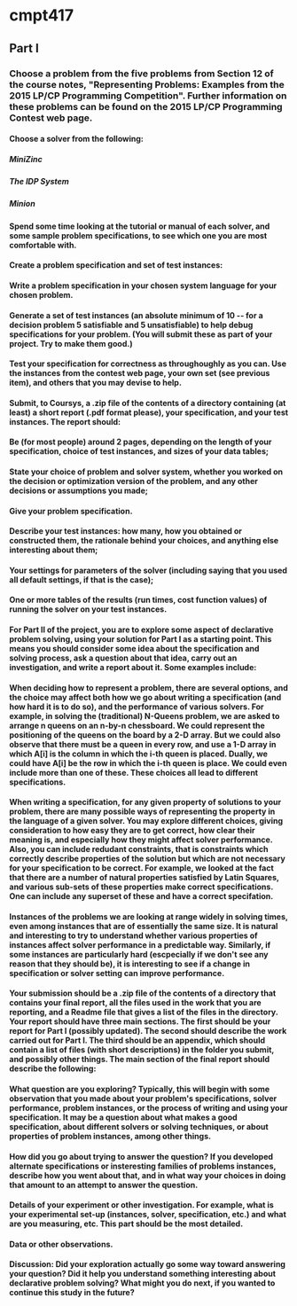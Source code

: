 # cmpt417
## Part I

### Choose a problem from the five problems from Section 12 of the course notes, "Representing Problems: Examples from the 2015 LP/CP Programming Competition". Further information on these problems can be found on the 2015 LP/CP Programming Contest web page.
#### Choose a solver from the following:
##### MiniZinc
##### The IDP System
##### Minion
#### Spend some time looking at the tutorial or manual of each solver, and some sample problem specifications, to see which one you are most comfortable with.
#### Create a problem specification and set of test instances:
#### Write a problem specification in your chosen system language for your chosen problem.
#### Generate a set of test instances (an absolute minimum of 10 -- for a decision problem 5 satisfiable and 5 unsatisfiable) to help debug specifications for your problem. (You will submit these as part of your project. Try to make them good.)
#### Test your specification for correctness as throughoughly as you can. Use the instances from the contest web page, your own set (see previous item), and others that you may devise to help.
#### Submit, to Coursys, a .zip file of the contents of a directory containing (at least) a short report (.pdf format please), your specification, and your test instances. The report should:
#### Be (for most people) around 2 pages, depending on the length of your specification, choice of test instances, and sizes of your data tables;
#### State your choice of problem and solver system, whether you worked on the decision or optimization version of the problem, and any other decisions or assumptions you made;
#### Give your problem specification.
#### Describe your test instances: how many, how you obtained or constructed them, the rationale behind your choices, and anything else interesting about them;
#### Your settings for parameters of the solver (including saying that you used all default settings, if that is the case);
#### One or more tables of the results (run times, cost function values) of running the solver on your test instances.

#### For Part II of the project, you are to explore some aspect of declarative problem solving, using your solution for Part I as a starting point. This means you should consider some idea about the specification and solving process, ask a question about that idea, carry out an investigation, and write a report about it. Some examples include:
#### When deciding how to represent a problem, there are several options, and the choice may affect both how we go about writing a specification (and how hard it is to do so), and the performance of various solvers. For example, in solving the (traditional) N-Queens problem, we are asked to arrange n queens on an n-by-n chessboard. We could represent the positioning of the queens on the board by a 2-D array. But we could also observe that there must be a queen in every row, and use a 1-D array in which A[i] is the column in which the i-th queen is placed. Dually, we could have A[i] be the row in which the i-th queen is place. We could even include more than one of these. These choices all lead to different specifications.
#### When writing a specification, for any given property of solutions to your problem, there are many possible ways of representing the property in the language of a given solver. You may explore different choices, giving consideration to how easy they are to get correct, how clear their meaning is, and especially how they might affect solver performance. Also, you can include redudant constraints, that is constraints which correctly describe properties of the solution but which are not necessary for your specification to be correct. For example, we looked at the fact that there are a number of natural properties satisfied by Latin Squares, and various sub-sets of these properties make correct specifications. One can include any superset of these and have a correct specifation.
#### Instances of the problems we are looking at range widely in solving times, even among instances that are of essentially the same size. It is natural and interesting to try to understand whether various properties of instances affect solver performance in a predictable way. Similarly, if some instances are particularly hard (escpecially if we don't see any reason that they should be), it is interesting to see if a change in specification or solver setting can improve performance.
#### Your submission should be a .zip file of the contents of a directory that contains your final report, all the files used in the work that you are reporting, and a Readme file that gives a list of the files in the directory. Your report should have three main sections. The first should be your report for Part I (possibly updated). The second should describe the work carried out for Part I. The third should be an appendix, which should contain a list of files (with short descriptions) in the folder you submit, and possibly other things. The main section of the final report should describe the following:
#### What question are you exploring? Typically, this will begin with some observation that you made about your problem's specifications, solver performance, problem instances, or the process of writing and using your specification. It may be a question about what makes a good specification, about different solvers or solving techniques, or about properties of problem instances, among other things.
#### How did you go about trying to answer the question? If you developed alternate specifications or insteresting families of problems instances, describe how you went about that, and in what way your choices in doing that amount to an attempt to answer the question.
#### Details of your experiment or other investigation. For example, what is your experimental set-up (instances, solver, specification, etc.) and what are you measuring, etc. This part should be the most detailed.
#### Data or other observations.
#### Discussion: Did your exploration actually go some way toward answering your question? Did it help you understand something interesting about declarative problem solving? What might you do next, if you wanted to continue this study in the future?
